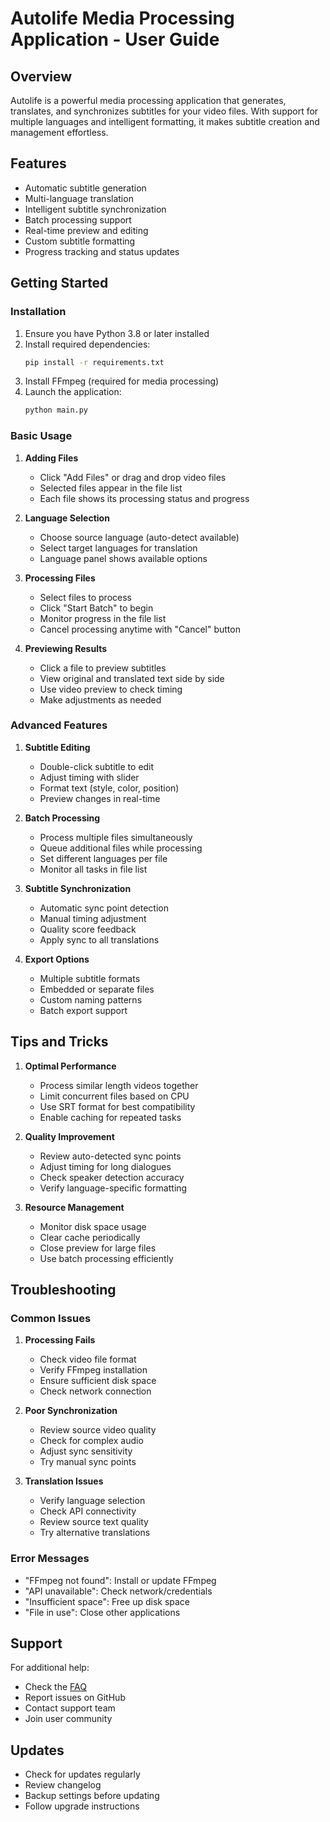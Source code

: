 # Autolife Media Processing Application - User Guide

## Overview
Autolife is a powerful media processing application that generates, translates, and synchronizes subtitles for your video files. With support for multiple languages and intelligent formatting, it makes subtitle creation and management effortless.

## Features
- Automatic subtitle generation
- Multi-language translation
- Intelligent subtitle synchronization
- Batch processing support
- Real-time preview and editing
- Custom subtitle formatting
- Progress tracking and status updates

## Getting Started

### Installation
1. Ensure you have Python 3.8 or later installed
2. Install required dependencies:
   ```bash
   pip install -r requirements.txt
   ```
3. Install FFmpeg (required for media processing)
4. Launch the application:
   ```bash
   python main.py
   ```

### Basic Usage

1. **Adding Files**
   - Click "Add Files" or drag and drop video files
   - Selected files appear in the file list
   - Each file shows its processing status and progress

2. **Language Selection**
   - Choose source language (auto-detect available)
   - Select target languages for translation
   - Language panel shows available options

3. **Processing Files**
   - Select files to process
   - Click "Start Batch" to begin
   - Monitor progress in the file list
   - Cancel processing anytime with "Cancel" button

4. **Previewing Results**
   - Click a file to preview subtitles
   - View original and translated text side by side
   - Use video preview to check timing
   - Make adjustments as needed

### Advanced Features

1. **Subtitle Editing**
   - Double-click subtitle to edit
   - Adjust timing with slider
   - Format text (style, color, position)
   - Preview changes in real-time

2. **Batch Processing**
   - Process multiple files simultaneously
   - Queue additional files while processing
   - Set different languages per file
   - Monitor all tasks in file list

3. **Subtitle Synchronization**
   - Automatic sync point detection
   - Manual timing adjustment
   - Quality score feedback
   - Apply sync to all translations

4. **Export Options**
   - Multiple subtitle formats
   - Embedded or separate files
   - Custom naming patterns
   - Batch export support

## Tips and Tricks

1. **Optimal Performance**
   - Process similar length videos together
   - Limit concurrent files based on CPU
   - Use SRT format for best compatibility
   - Enable caching for repeated tasks

2. **Quality Improvement**
   - Review auto-detected sync points
   - Adjust timing for long dialogues
   - Check speaker detection accuracy
   - Verify language-specific formatting

3. **Resource Management**
   - Monitor disk space usage
   - Clear cache periodically
   - Close preview for large files
   - Use batch processing efficiently

## Troubleshooting

### Common Issues

1. **Processing Fails**
   - Check video file format
   - Verify FFmpeg installation
   - Ensure sufficient disk space
   - Check network connection

2. **Poor Synchronization**
   - Review source video quality
   - Check for complex audio
   - Adjust sync sensitivity
   - Try manual sync points

3. **Translation Issues**
   - Verify language selection
   - Check API connectivity
   - Review source text quality
   - Try alternative translations

### Error Messages

- "FFmpeg not found": Install or update FFmpeg
- "API unavailable": Check network/credentials
- "Insufficient space": Free up disk space
- "File in use": Close other applications

## Support

For additional help:
- Check the [FAQ](FAQ.md)
- Report issues on GitHub
- Contact support team
- Join user community

## Updates

- Check for updates regularly
- Review changelog
- Backup settings before updating
- Follow upgrade instructions
